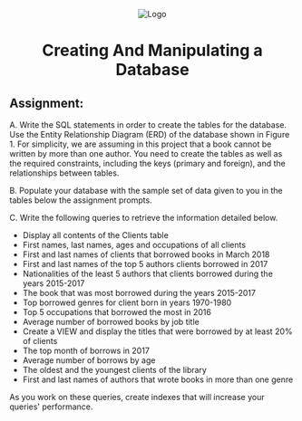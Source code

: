 <p align="center">
<img src="https://i.imgur.com/un63wH8.png" alt="Logo"/>
</p>


<h1 align="center">Creating And Manipulating a Database</h1>

<h2>Assignment:</h2>

A. Write the SQL statements in order to create the tables for the database. Use the Entity Relationship Diagram (ERD) of the database shown in Figure 1. For simplicity, we are assuming in this project that a book cannot be written by more than one author. You need to create the tables as well as the required constraints, including the keys (primary and foreign), and the relationships between tables.

B. Populate your database with the sample set of data given to you in the tables below the assignment prompts.

C. Write the following queries to retrieve the information detailed below.

- Display all contents of the Clients table
- First names, last names, ages and occupations of all clients
- First and last names of clients that borrowed books in March 2018
- First and last names of the top 5 authors clients borrowed in 2017
- Nationalities of the least 5 authors that clients borrowed during the years 2015-2017
- The book that was most borrowed during the years 2015-2017
- Top borrowed genres for client born in years 1970-1980
- Top 5 occupations that borrowed the most in 2016
- Average number of borrowed books by job title
- Create a VIEW and display the titles that were borrowed by at least 20% of clients
- The top month of borrows in 2017
- Average number of borrows by age
- The oldest and the youngest clients of the library
- First and last names of authors that wrote books in more than one genre

As you work on these queries, create indexes that will increase your queries' performance.



